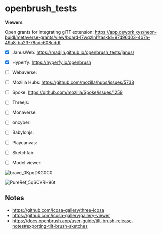 # openbrush_tests


**Viewers**

Open grants for integrating glTF extension: https://app.dework.xyz/neon-buidl/metaverse-grants/view/board-l7wqzlnl?taskId=97d96d03-4b7a-49a8-ba23-78adc608cddf

- [x] JanusWeb: https://madjin.github.io/openbrush_tests/janus/
- [x] Hyperfy: https://hyperfy.io/openbrush
- [ ] Webaverse: 
- [ ] Mozilla Hubs: https://github.com/mozilla/hubs/issues/5738
- [ ] Spoke: https://github.com/mozilla/Spoke/issues/1259
- [ ] Threejs:  
- [ ] Monaverse:
- [ ] oncyber:
- [ ] Babylonjs:
- [ ] Playcanvas:
- [ ] Sketchfab: 
- [ ] Model viewer:


![brave_0KpqDKG0C0](https://user-images.githubusercontent.com/32600939/192172472-aeafb6ea-f3fe-422a-ab7a-c15112559615.png)


![PureRef_5qSCVRH96t](https://user-images.githubusercontent.com/32600939/192172488-80f3f8b6-aa3f-4156-8037-fb561b3c4817.png)


## Notes
- https://github.com/icosa-gallery/three-icosa
- https://github.com/icosa-gallery/gallery-viewer
- https://docs.openbrush.app/user-guide/tilt-brush-release-notes#exporting-tilt-brush-sketches
